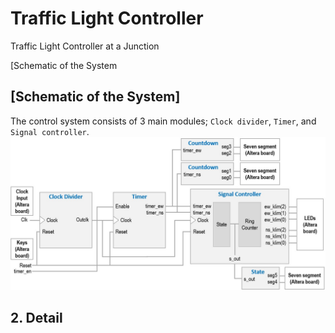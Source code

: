 # Traffic Light Controller
Traffic Light Controller at a Junction

[Schematic of the System

## [Schematic of the System]
The control system consists of 3 main modules; `Clock divider`, `Timer`, and `Signal controller`.
![alt text](https://github.com/lkyungho/Images/blob/master/traffic-light-controller-structure.jpg "Structure")


## 2. Detail
